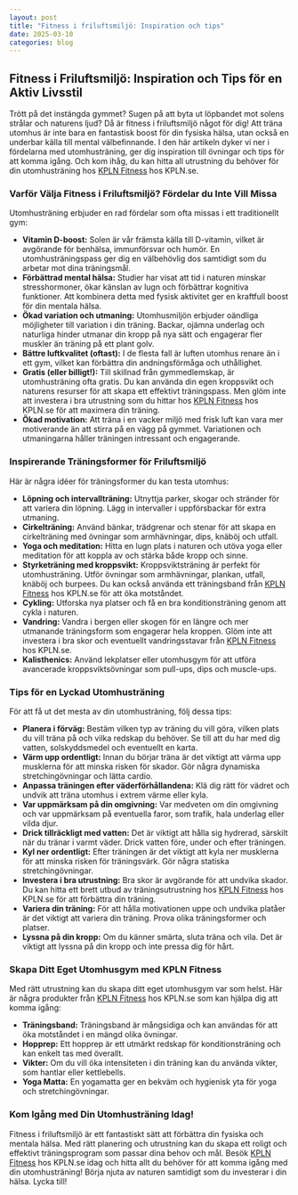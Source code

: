 ```yaml
---
layout: post
title: "Fitness i friluftsmiljö: Inspiration och tips"
date: 2025-03-10
categories: blog
---
```


## Fitness i Friluftsmiljö: Inspiration och Tips för en Aktiv Livsstil

Trött på det instängda gymmet? Sugen på att byta ut löpbandet mot solens strålar och naturens ljud? Då är fitness i friluftsmiljö något för dig! Att träna utomhus är inte bara en fantastisk boost för din fysiska hälsa, utan också en underbar källa till mental välbefinnande. I den här artikeln dyker vi ner i fördelarna med utomhusträning, ger dig inspiration till övningar och tips för att komma igång. Och kom ihåg, du kan hitta all utrustning du behöver för din utomhusträning hos [KPLN Fitness](https://www.kpln.se/category/fitness) hos KPLN.se.

### Varför Välja Fitness i Friluftsmiljö? Fördelar du Inte Vill Missa

Utomhusträning erbjuder en rad fördelar som ofta missas i ett traditionellt gym:

*   **Vitamin D-boost:** Solen är vår främsta källa till D-vitamin, vilket är avgörande för benhälsa, immunförsvar och humör. En utomhusträningspass ger dig en välbehövlig dos samtidigt som du arbetar mot dina träningsmål.
*   **Förbättrad mental hälsa:** Studier har visat att tid i naturen minskar stresshormoner, ökar känslan av lugn och förbättrar kognitiva funktioner. Att kombinera detta med fysisk aktivitet ger en kraftfull boost för din mentala hälsa.
*   **Ökad variation och utmaning:** Utomhusmiljön erbjuder oändliga möjligheter till variation i din träning. Backar, ojämna underlag och naturliga hinder utmanar din kropp på nya sätt och engagerar fler muskler än träning på ett plant golv.
*   **Bättre luftkvalitet (oftast):** I de flesta fall är luften utomhus renare än i ett gym, vilket kan förbättra din andningsförmåga och uthållighet.
*   **Gratis (eller billigt!):** Till skillnad från gymmedlemskap, är utomhusträning ofta gratis. Du kan använda din egen kroppsvikt och naturens resurser för att skapa ett effektivt träningspass. Men glöm inte att investera i bra utrustning som du hittar hos [KPLN Fitness](https://www.kpln.se/category/fitness) hos KPLN.se för att maximera din träning.
*   **Ökad motivation:** Att träna i en vacker miljö med frisk luft kan vara mer motiverande än att stirra på en vägg på gymmet. Variationen och utmaningarna håller träningen intressant och engagerande.

### Inspirerande Träningsformer för Friluftsmiljö

Här är några idéer för träningsformer du kan testa utomhus:

*   **Löpning och intervallträning:** Utnyttja parker, skogar och stränder för att variera din löpning. Lägg in intervaller i uppförsbackar för extra utmaning.
*   **Cirkelträning:** Använd bänkar, trädgrenar och stenar för att skapa en cirkelträning med övningar som armhävningar, dips, knäböj och utfall.
*   **Yoga och meditation:** Hitta en lugn plats i naturen och utöva yoga eller meditation för att koppla av och stärka både kropp och sinne.
*   **Styrketräning med kroppsvikt:** Kroppsviktsträning är perfekt för utomhusträning. Utför övningar som armhävningar, plankan, utfall, knäböj och burpees. Du kan också använda ett träningsband från [KPLN Fitness](https://www.kpln.se/category/fitness) hos KPLN.se för att öka motståndet.
*   **Cykling:** Utforska nya platser och få en bra konditionsträning genom att cykla i naturen.
*   **Vandring:** Vandra i bergen eller skogen för en längre och mer utmanande träningsform som engagerar hela kroppen. Glöm inte att investera i bra skor och eventuellt vandringsstavar från [KPLN Fitness](https://www.kpln.se/category/fitness) hos KPLN.se.
*   **Kalisthenics:** Använd lekplatser eller utomhusgym för att utföra avancerade kroppsviktsövningar som pull-ups, dips och muscle-ups.

### Tips för en Lyckad Utomhusträning

För att få ut det mesta av din utomhusträning, följ dessa tips:

*   **Planera i förväg:** Bestäm vilken typ av träning du vill göra, vilken plats du vill träna på och vilka redskap du behöver. Se till att du har med dig vatten, solskyddsmedel och eventuellt en karta.
*   **Värm upp ordentligt:** Innan du börjar träna är det viktigt att värma upp musklerna för att minska risken för skador. Gör några dynamiska stretchingövningar och lätta cardio.
*   **Anpassa träningen efter väderförhållandena:** Klä dig rätt för vädret och undvik att träna utomhus i extrem värme eller kyla.
*   **Var uppmärksam på din omgivning:** Var medveten om din omgivning och var uppmärksam på eventuella faror, som trafik, hala underlag eller vilda djur.
*   **Drick tillräckligt med vatten:** Det är viktigt att hålla sig hydrerad, särskilt när du tränar i varmt väder. Drick vatten före, under och efter träningen.
*   **Kyl ner ordentligt:** Efter träningen är det viktigt att kyla ner musklerna för att minska risken för träningsvärk. Gör några statiska stretchingövningar.
*   **Investera i bra utrustning:** Bra skor är avgörande för att undvika skador. Du kan hitta ett brett utbud av träningsutrustning hos [KPLN Fitness](https://www.kpln.se/category/fitness) hos KPLN.se för att förbättra din träning.
*   **Variera din träning:** För att hålla motivationen uppe och undvika platåer är det viktigt att variera din träning. Prova olika träningsformer och platser.
*   **Lyssna på din kropp:** Om du känner smärta, sluta träna och vila. Det är viktigt att lyssna på din kropp och inte pressa dig för hårt.

### Skapa Ditt Eget Utomhusgym med KPLN Fitness

Med rätt utrustning kan du skapa ditt eget utomhusgym var som helst. Här är några produkter från [KPLN Fitness](https://www.kpln.se/category/fitness) hos KPLN.se som kan hjälpa dig att komma igång:

*   **Träningsband:** Träningsband är mångsidiga och kan användas för att öka motståndet i en mängd olika övningar.
*   **Hopprep:** Ett hopprep är ett utmärkt redskap för konditionsträning och kan enkelt tas med överallt.
*   **Vikter:** Om du vill öka intensiteten i din träning kan du använda vikter, som hantlar eller kettlebells.
*   **Yoga Matta:** En yogamatta ger en bekväm och hygienisk yta för yoga och stretchingövningar.

### Kom Igång med Din Utomhusträning Idag!

Fitness i friluftsmiljö är ett fantastiskt sätt att förbättra din fysiska och mentala hälsa. Med rätt planering och utrustning kan du skapa ett roligt och effektivt träningsprogram som passar dina behov och mål. Besök [KPLN Fitness](https://www.kpln.se/category/fitness) hos KPLN.se idag och hitta allt du behöver för att komma igång med din utomhusträning! Börja njuta av naturen samtidigt som du investerar i din hälsa. Lycka till!
